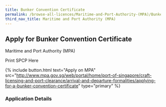 ```yaml
---
title: Bunker Convention Certificate
permalink: /browse-all-licences/Maritime-and-Port-Authority-(MPA)/Bunker-Convention-Certificate
third_nav_title: Maritime and Port Authority (MPA)
---
```


## Apply for Bunker Convention Certificate

Maritime and Port Authority (MPA)

Print SPCP Here


{% include button.html text="Apply on MPA" src="http://www.mpa.gov.sg/web/portal/home/port-of-singapore/craft-licensing-and-port-clearance/arrival-and-departure-formalities/applying-for-a-bunker-convention-certificate" type="primary" %}

### Application Details

